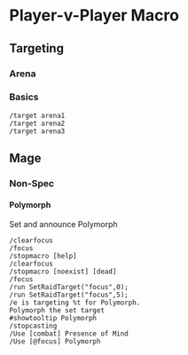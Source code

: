 # Player-v-Player Macro

## Targeting

### Arena

### Basics

```macros
/target arena1
/target arena2
/target arena3
```

## Mage

### Non-Spec

#### Polymorph

Set and announce Polymorph

```macro
/clearfocus
/focus
/stopmacro [help]
/clearfocus
/stopmacro [noexist] [dead]
/focus
/run SetRaidTarget("focus",0);
/run SetRaidTarget("focus",5);
/e is targeting %t for Polymorph.
Polymorph the set target
#showtooltip Polymorph
/stopcasting
/Use [combat] Presence of Mind
/Use [@focus] Polymorph
```

